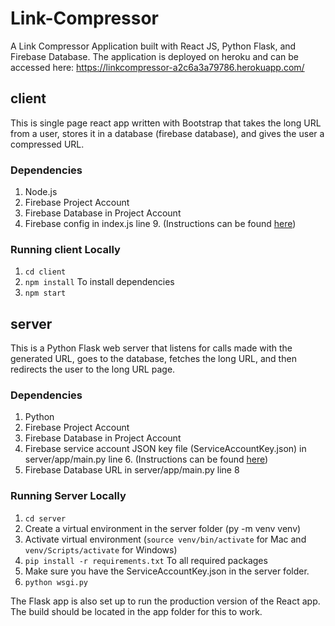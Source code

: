 # Link-Compressor
A Link Compressor Application built with React JS, Python Flask, and Firebase Database. The application is deployed on heroku and can be accessed here: https://linkcompressor-a2c6a3a79786.herokuapp.com/

## client
This is single page react app written with Bootstrap that takes the long URL from a user, stores it in a database (firebase database), and gives the user a compressed URL. 

### Dependencies
1. Node.js
2. Firebase Project Account
3. Firebase Database in Project Account
4. Firebase config in index.js line 9. (Instructions can be found [here](https://support.google.com/firebase/answer/7015592?hl=en#zippy=%2Cin-this-article))

### Running client Locally
1. `cd client`
2. `npm install` To install dependencies
3. `npm start`

## server
This is a Python Flask web server that listens for calls made with the generated URL, goes to the database, fetches the long URL, and then redirects the user to the
long URL page.

### Dependencies
1. Python
2. Firebase Project Account
3. Firebase Database in Project Account
4. Firebase service account JSON key file (ServiceAccountKey.json) in server/app/main.py line 6. (Instructions can be found [here](https://firebase.google.com/docs/admin/setup#windows))
5. Firebase Database URL in server/app/main.py line 8

### Running Server Locally
1. `cd server`
2. Create a virtual environment in the server folder (py -m venv venv)
3. Activate virtual environment (`source venv/bin/activate` for Mac and `venv/Scripts/activate` for Windows)
4. `pip install -r requirements.txt` To all required packages
5. Make sure you have the ServiceAccountKey.json in the server folder. 
6. `python wsgi.py`

The Flask app is also set up to run the production version of the React app. The build should be located in the app folder for this to work.

